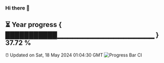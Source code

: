### Hi there 👋
⏳ Year progress { ███████████▁▁▁▁▁▁▁▁▁▁▁▁▁▁▁▁▁▁▁ } 37.72 %
---
⏰ Updated on Sat, 18 May 2024 01:04:30 GMT
![Progress Bar CI](https://github.com/liununu/liununu/workflows/Progress%20Bar%20CI/badge.svg)
